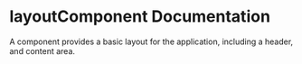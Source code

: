 # layoutComponent Documentation

A component provides a basic layout for the application, including a header, and content area.
